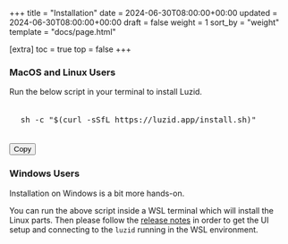 +++
title = "Installation"
date = 2024-06-30T08:00:00+00:00
updated = 2024-06-30T08:00:00+00:00
draft = false
weight = 1
sort_by = "weight"
template = "docs/page.html"

[extra]
toc = true
top = false
+++

### MacOS and Linux Users

<html>
<style>
.pre {
  padding: 20px 20px;
  white-space: no-wrap;
  width: 460px;
}
</style>

Run the below script in your terminal to install Luzid.

<pre id="install-text" class="pre">
sh -c "$(curl -sSfL https://luzid.app/install.sh)"
</pre>

<button type="button" class="copy-btn btn btn-primary" data-clipboard-target="#install-text">
    Copy
</button>
<script>new ClipboardJS('.copy-btn');</script>
</html>

### Windows Users

Installation on Windows is a bit more hands-on.

You can run the above script inside a WSL terminal which will install the Linux parts.
Then please follow the [release notes](https://github.com/luzid-app/luzid-sdk/releases/tag/windows-v0.0.4) in order to get the
UI setup and connecting to the `luzid` running in the WSL environment.
